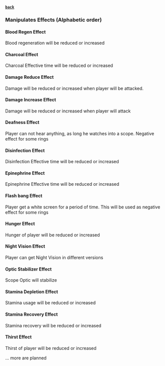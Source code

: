 [**`back`**](./Readme.md)

### Manipulates Effects (Alphabetic order)

#### Blood Regen Effect
Blood regeneration will be reduced or increased

#### Charcoal Effect
Charcoal Effective time will be reduced or increased

#### Damage Reduce Effect
Damage will be reduced or increased when player will be attacked.

#### Damage Increase Effect
Damage will be reduced or increased when player will attack

#### Deafness Effect
Player can not hear anything, as long he watches into a scope. Negative effect for some rings

#### Disinfection Effect
Disinfection Effective time will be reduced or increased

#### Epinephrine Effect
Epinephrine Effective time will be reduced or increased

#### Flash bang Effect
Player get a white screen for a period of time. This will be used as negative effect for some rings

#### Hunger Effect
Hunger of player will be reduced or increased

#### Night Vision Effect
Player can get Night Vision in different versions

#### Optic Stabilizer Effect
Scope Optic will stabilize

#### Stamina Depletion Effect
Stamina usage will be reduced or increased

#### Stamina Recovery Effect
Stamina recovery will be reduced or increased

#### Thirst Effect
Thirst of player will be reduced or increased

... more are planned